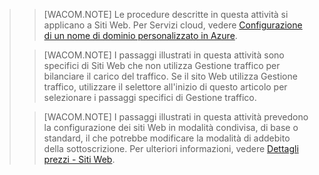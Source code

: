 <blockquote>

> [WACOM.NOTE] Le procedure descritte in questa attività si applicano a Siti Web. Per Servizi cloud, vedere [Configurazione di un nome di dominio personalizzato in Azure](http://www.windowsazure.com/it-it/develop/net/common-tasks/custom-dns/).

> [WACOM.NOTE] I passaggi illustrati in questa attività sono specifici di Siti Web che non utilizza Gestione traffico per bilanciare il carico del traffico. Se il sito Web utilizza Gestione traffico, utilizzare il selettore all'inizio di questo articolo per selezionare i passaggi specifici di Gestione traffico.

> [WACOM.NOTE] I passaggi illustrati in questa attività prevedono la configurazione dei siti Web in modalità condivisa, di base o standard, il che potrebbe modificare la modalità di addebito della sottoscrizione. Per ulteriori informazioni, vedere [Dettagli prezzi - Siti Web](http://www.windowsazure.com/it-it/pricing/details/web-sites/).

